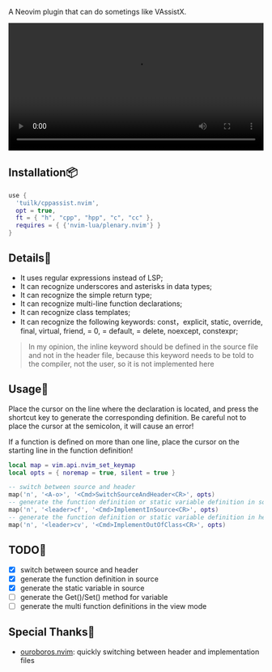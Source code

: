 A Neovim plugin that can do sometings like VAssistX.

<video src="https://user-images.githubusercontent.com/45937428/188934929-f462c7f4-8323-49a7-940f-d68322563313.mp4" width="100%"></video>

## Installation📦

```lua
use {
  'tuilk/cppassist.nvim',
  opt = true,
  ft = { "h", "cpp", "hpp", "c", "cc" },
  requires = { {'nvim-lua/plenary.nvim'} }
}
```

## Details📝

- It uses regular expressions instead of LSP;
- It can recognize underscores and asterisks in data types;
- It can recognize the simple return type;
- It can recognize multi-line function declarations;
- It can recognize class templates;
- It can recognize the following keywords: const，explicit, static, override, final, virtual, friend, = 0, = default,
= delete, noexcept, constexpr;

> In my opinion, the inline keyword should be defined in the source file and not in the header file, 
because this keyword needs to be told to the compiler, not the user, so it is not implemented here

## Usage🔨

Place the cursor on the line where the declaration is located, and press 
the shortcut key to generate the corresponding definition. Be careful not 
to place the cursor at the semicolon, it will cause an error!

If a function is defined on more than one line, place the cursor on the 
starting line in the function definition!

```lua
local map = vim.api.nvim_set_keymap
local opts = { noremap = true, silent = true }

-- switch between source and header
map('n', '<A-o>', '<Cmd>SwitchSourceAndHeader<CR>', opts)
-- generate the function definition or static variable definition in source
map('n', '<leader>cf', '<Cmd>ImplementInSource<CR>', opts)
-- generate the function definition or static variable definition in header
map('n', '<leader>cv', '<Cmd>ImplementOutOfClass<CR>', opts)
```

## TODO🚀

- [x] switch between source and header
- [x] generate the function definition in source
- [x] generate the static variable in source
- [ ] generate the Get()/Set() method for variable
- [ ] generate the multi function definitions in the view mode

## Special Thanks🙏

- [ouroboros.nvim](https://github.com/jakemason/ouroboros.nvim): quickly switching between header and implementation files
